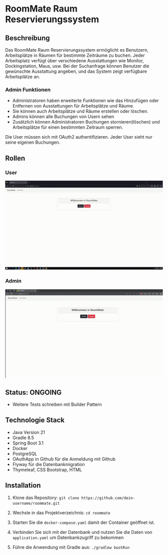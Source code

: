 # RoomMate Raum Reservierungssystem

## Beschreibung

Das RoomMate Raum Reservierungssystem ermöglicht es Benutzern, Arbeitsplätze in Räumen für bestimmte Zeiträume zu buchen. Jeder Arbeitsplatz verfügt über verschiedene Ausstattungen wie Monitor, Dockingstation, Maus, usw. Bei der Suchanfrage können Benutzer die gewünschte Ausstattung angeben, und das System zeigt verfügbare Arbeitsplätze an.



### Admin Funktionen
- Administratoren haben erweiterte Funktionen wie das Hinzufügen oder Entfernen von Ausstattungen für Arbeitsplätze und Räume. 
- Sie können auch Arbeitsplätze und Räume erstellen oder löschen. 
- Admins können alle Buchungen von Usern sehen
- Zusätzlich können Administratoren Buchungen stornieren(löschen) und Arbeitsplätze für einen bestimmten Zeitraum sperren.

Die User müssen sich mit OAuth2 authentifizieren.
Jeder User sieht nur seine eigenen Buchungen.

## Rollen

### User
![User Ansicht](/gifs/user.gif)

### Admin
![Admin Ansicht](/gifs/admin.gif)


## Status: ONGOING
  - Weitere Tests schreiben mit Builder Pattern

## Technologie Stack

- Java Version 21
- Gradle 8.5
- Spring Boot 3.1
- Docker
- PostgreSQL
- OAuthApp in Github für die Anmeldung mit Github
- Flyway für die Datenbankmigration
- Thymeleaf, CSS Bootstrap, HTML

## Installation

1. Klone das Repository: `git clone https://github.com/dein-username/roommate.git`
2. Wechsle in das Projektverzeichnis: `cd roommate`
3. Starten Sie die `docker-compose.yaml` damit der Container geöffnet ist.
4. Verbinden Sie sich mit der Datenbank und nutzen Sie die Daten von `application.yaml` um Datenbankzugriff zu bekommen

5. Führe die Anwendung mit Gradle aus: `./gradlew bootRun`
